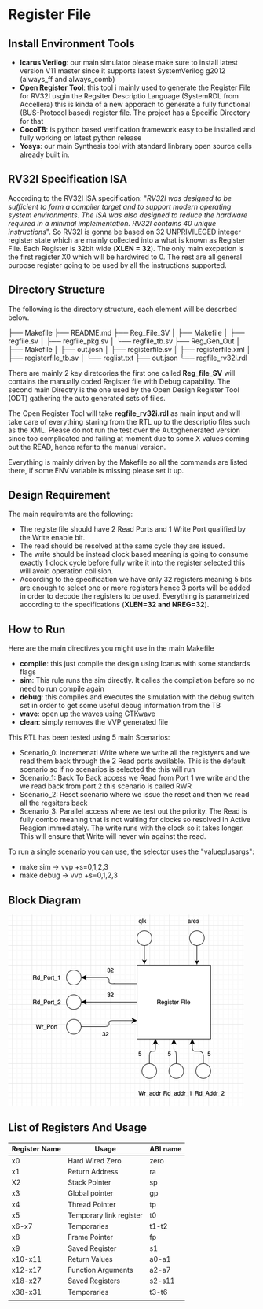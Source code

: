 # Register File #

## Install Environment Tools	 ##

- **Icarus Verilog**: our main simulator please make sure to install latest version V11 master since it supports latest SystemVerilog g2012 (always_ff and always_comb) 
- **Open Register Tool**: this tool i mainly used to generate the Register File for RV32I usgin the Regsiter Descriptio Language (SystemRDL from Accellera) this is kinda of a new apporach to generate a fully functional (BUS-Protocol based) register file. The project has a Specific Directory for that
- **CocoTB**: is python based verification framework easy to be installed and fully working on latest python release
- **Yosys**: our main Synthesis tool with standard linbrary open source cells already built in.

## RV32I Specification ISA ##

According to the RV32I ISA specification: "*RV32I was designed to be sufficient to form a compiler target and to support modern operating system environments. The ISA was also designed to reduce the hardware required in a minimal implementation. RV32I contains 40 unique instructions*". So RV32I is gonna be based on 32 UNPRIVILEGED integer register state which are mainly collected into a what is known as Register File. Each Register is 32bit wide (**XLEN = 32**). The only main excpetion is the first register X0 which will be hardwired to 0. The rest are all general purpose register going to be used by all the instructions supported.

## Directory Structure ##

The following is the directory structure, each element will be descrbed below.

├── Makefile
├── README.md
├── Reg_File_SV
│   ├── Makefile
│   ├── regfile.sv
│   ├── regfile_pkg.sv
│   └── regfile_tb.sv
├── Reg_Gen_Out
│   ├── Makefile
│   ├── out.josn
│   ├── registerfile.sv
│   ├── registerfile.xml
│   ├── registerfile_tb.sv
│   └── reglist.txt
├── out.json
└── regfile_rv32i.rdl

There are mainly 2 key diretcories the first one called **Reg_file_SV** will contains the manually coded Register file with Debug capability. The second main Directry is the one used by the Open Design Register Tool (ODT) gathering the auto generated sets of files.

The Open Register Tool will take **regfile_rv32i.rdl** as main input and will take care of everything staring from the RTL up to the descriptio files such as the XML. Please do not run the test over the Autoghenerated version since too complicated and failing at moment due to some X values coming out the READ, hence refer to the manual version.

Everything is mainly driven by the Makefile so all the commands are listed there, if some ENV variable is missing please set it up.

## Design Requirement ##

The main requiremts are the following:

* The registe file should have 2 Read Ports and 1 Write Port qualified by the Write enable bit.
* The read should be resolved at the same cycle they are issued.
* The write should be instead clock based meaning is going to consume exactly 1 clock cycle before fully write it into the register selected this will avoid operation collision.
* According to the specification we have only 32 registers meaning 5 bits are enough to select one or more registers hence 3 ports will be added in order to decode the registers to be used. Everything is parametrized according to the specifications (**XLEN=32 and NREG=32**).



## How to Run ##

Here are the main directives you might use in the main Makefile

* **compile**: this just compile the design using Icarus with some standards flags
* **sim**: This rule runs the sim directly. It calles the compilation before so no need to run compile again
* **debug**: this compiles and executes the simulation with the debug switch set in order to get some useful debug information from the TB
* **wave**: open up the waves using GTKwave
* **clean**: simply removes the VVP generated file

This RTL has been tested using 5 main Scenarios:

* Scenario_0: Incremenatl Write where we write all the registyers and we read them back through the 2 Read ports available. This is the default scenario so if no scenarios is selected the this will run
* Scenario_1: Back To Back access we Read from Port 1 we write and the we read back from port 2 this scenario is called RWR
* Scenario_2: Reset scenario where we issue the reset and then we read all the regsiters back
* Scenario_3: Parallel access where we test out the priority. The Read is fully combo meaning that is not waiting for clocks so resolved in Active Reagion immediately. The write runs with the clock so it takes longer. This will ensure that Write will never win against the read.

To run a single scenario you can use, the selector uses the "valueplusargs":

* make sim -> vvp +s=0,1,2,3
* make debug -> vvp +s=0,1,2,3

## Block Diagram

![Block Diagram](https://github.com/EngRaff92/SIMPLE_RISCV/blob/main/Register_File_SubCore/Block_Diagram.png)


## List of Registers And Usage

| Register Name | Usage                   | ABI name |
| ------------- | ----------------------- | -------- |
| x0            | Hard Wired Zero         | zero     |
| x1            | Return Address          | ra       |
| X2            | Stack Pointer           | sp       |
| x3            | Global pointer          | gp       |
| x4            | Thread Pointer          | tp       |
| x5            | Temporary link register | t0       |
| x6-x7         | Temporaries             | t1-t2    |
| x8            | Frame Pointer           | fp       |
| x9            | Saved Register          | s1       |
| x10-x11       | Return Values           | a0-a1    |
| x12-x17       | Function Arguments      | a2-a7    |
| x18-x27       | Saved Registers         | s2-s11   |
| x38-x31       | Temporaries             | t3-t6    |
|               |                         |          |




